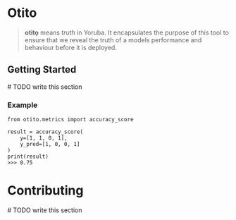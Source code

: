 # Otito

> **otitọ** means _truth_ in Yoruba. It encapsulates the purpose of this tool to ensure that we reveal the truth of a models performance and behaviour before it is deployed.


## Getting Started
\# TODO write this section

### Example

```
from otito.metrics import accuracy_score

result = accuracy_score(
    y=[1, 1, 0, 1],
    y_pred=[1, 0, 0, 1]
)
print(result)
>>> 0.75
```

# Contributing
\# TODO write this section
